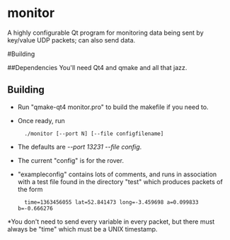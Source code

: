 monitor
=======

A highly configurable Qt program for monitoring data being sent by key/value UDP packets; can also send data.

#Building

##Dependencies
You'll need Qt4 and qmake and all that jazz.

## Building
* Run "qmake-qt4 monitor.pro" to build the makefile if you need to.
* Once ready, run

        ./monitor [--port N] [--file configfilename]

* The defaults are *--port 13231 --file config*.
* The current "config" is for the rover.
* "exampleconfig" contains lots of comments, and runs in association with a test file found in the directory "test" which produces packets of the form
    
        time=1363456055 lat=52.841473 long=-3.459698 a=0.099833 b=-0.666276

*You don't need to send every variable in every packet, but there must always be "time" which must be a UNIX timestamp.
        

